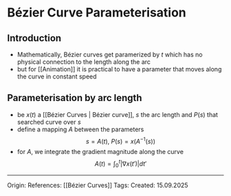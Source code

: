 # Bézier Curve Parameterisation

## Introduction

- Mathematically, Bézier curves get paramerized by $t$ which has no physical connection to the length along the arc 
- but for [[Animation]] it is practical to have a parameter that moves along the curve in constant speed

## Parameterisation by arc length

- be $x(t)$ a [[Bézier Curves | Bézier curve]], $s$ the arc length and $P(s)$ that searched curve over $s$
- define a mapping $A$ between the parameters
$$s = A(t),\ P(s) = x(A^{-1}(s))$$
- for $A$, we integrate the gradient magnitude along the curve
$$A(t) = \int_0^t |\nabla x(t')|dt'$$

---

Origin: 
References: [[Bézier Curves]]
Tags: 
Created: 15.09.2025

